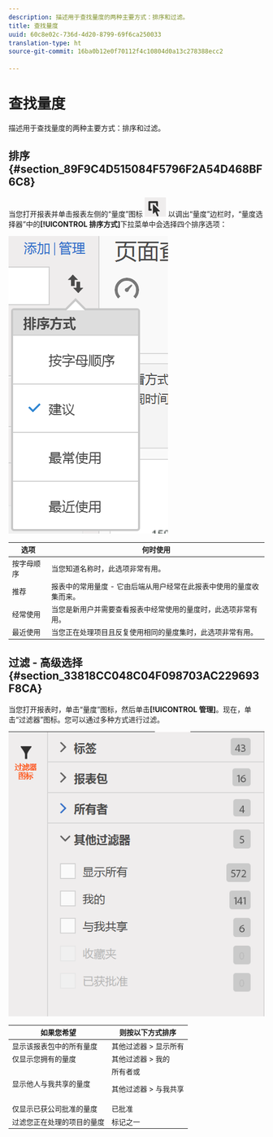 ```yaml
---
description: 描述用于查找量度的两种主要方式：排序和过滤。
title: 查找量度
uuid: 60c8e02c-736d-4d20-8799-69f6ca250033
translation-type: ht
source-git-commit: 16ba0b12e0f70112f4c10804d0a13c278388ecc2

---
```



# 查找量度

描述用于查找量度的两种主要方式：排序和过滤。

## 排序 {#section_89F9C4D515084F5796F2A54D468BF6C8}

当您打开报表并单击报表左侧的“量度”图标 ![](assets/metrics_icon.png) 以调出“量度”边栏时，“量度选择器”中的&#x200B;**[!UICONTROL 排序方式]**&#x200B;下拉菜单中会选择四个排序选项：

![](assets/cm_sort.png)

| 选项 | 何时使用 |
|---|---|
| 按字母顺序 | 当您知道名称时，此选项非常有用。 |
| 推荐 | 报表中的常用量度 - 它由后端从用户经常在此报表中使用的量度收集而来。 |
| 经常使用 | 当您是新用户并需要查看报表中经常使用的量度时，此选项非常有用。 |
| 最近使用 | 当您正在处理项目且反复使用相同的量度集时，此选项非常有用。 |

## 过滤 - 高级选择 {#section_33818CC048C04F098703AC229693F8CA}

当您打开报表时，单击“量度”图标，然后单击&#x200B;**[!UICONTROL 管理]**。现在，单击“过滤器”图标。您可以通过多种方式进行过滤。

![](assets/cm_advanced_sel.png)

<table id="table_269081BC9DF54FFDA4E949FFC7488F42"> 
 <thead> 
  <tr> 
   <th colname="col1" class="entry"> 如果您希望 </th> 
   <th colname="col2" class="entry"> 则按以下方式排序 </th> 
  </tr>
 </thead>
 <tbody> 
  <tr> 
   <td colname="col1"> 显示该报表包中的所有量度 </td> 
   <td colname="col2"><span class="ignoretag"><span class="uicontrol"> 其他过滤器</span> &gt; <span class="uicontrol">显示所有</span></span> </td> 
  </tr> 
  <tr> 
   <td colname="col1"> 仅显示您拥有的量度 </td> 
   <td colname="col2"><span class="uicontrol"> 其他过滤器</span> &gt; <span class="uicontrol">我的</span> </td> 
  </tr> 
  <tr> 
   <td colname="col1"> 显示他人与我共享的量度 </td> 
   <td colname="col2"><span class="uicontrol">所有者</span>或 <p><span class="uicontrol"> 其他过滤器</span> &gt; <span class="uicontrol">与我共享</span> </p> </td> 
  </tr> 
  <tr> 
   <td colname="col1"> 仅显示已获公司批准的量度 </td> 
   <td colname="col2"><span class="uicontrol"> 已批准</span> </td> 
  </tr> 
  <tr> 
   <td colname="col1"> 过滤您正在处理的项目的量度 </td> 
   <td colname="col2"><span class="uicontrol">标记</span>之一 </td> 
  </tr> 
 </tbody> 
</table>

